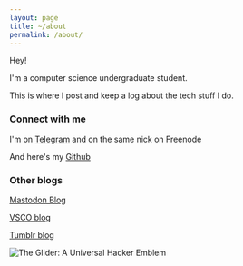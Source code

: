 ```yaml
---
layout: page
title: ~/about
permalink: /about/
---
```


Hey! &nbsp;

I'm a computer science undergraduate student. &nbsp;

This is where I post and keep a log about the tech stuff I do.

### Connect with me

I'm  on [Telegram](https://t.me/officialcjunior) and on the same nick on Freenode
&nbsp;

And here's my [Github](https://github.com/officialcjunior)

### Other blogs

[Mastodon Blog](https://oldbytes.space/@officialcjunior)

[VSCO blog](https://officialcjunior.vsco.co)

[Tumblr blog](https://blogdecjunior.tumblr.com)

![The Glider: A Universal Hacker Emblem](http://www.catb.org/hacker-emblem/glider.png)
